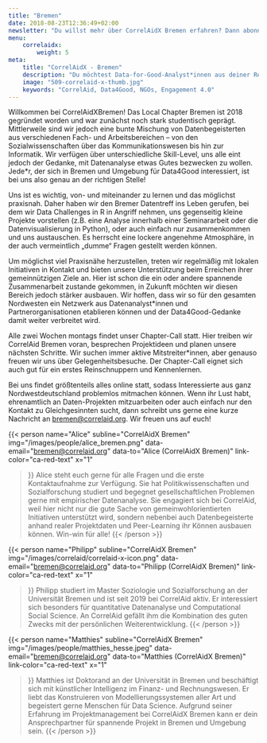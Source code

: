 ```yaml
---
title: "Bremen"
date: 2018-08-23T12:36:49+02:00
newsletter: "Du willst mehr über CorrelAidX Bremen erfahren? Dann abonniere unseren Newsletter!"
menu: 
    correlaidx:
        weight: 5
meta:
    title: "CorrelAidX - Bremen"
    description: "Du möchtest Data-for-Good-Analyst*innen aus deiner Region kennenlernen und zusammen Daten für den guten Zweck nutzen? Mit CorrelAidX bringen wir Data for Good in deine Stadt!"
    image: "509-correlaid-x-thumb.jpg"
    keywords: "CorrelAid, Data4Good, NGOs, Engagement 4.0"
---
```


Willkommen bei CorrelAidXBremen! Das Local Chapter Bremen ist 2018 gegründet worden und war zunächst noch stark studentisch geprägt. Mittlerweile sind wir jedoch eine bunte Mischung von Datenbegeisterten aus verschiedenen Fach- und Arbeitsbereichen – von den Sozialwissenschaften über das Kommunikationswesen bis hin zur Informatik. Wir verfügen über unterschiedliche Skill-Level, uns alle eint jedoch der Gedanke, mit Datenanalyse etwas Gutes bezwecken zu wollen. Jede*r, der sich in Bremen und Umgebung für Data4Good interessiert, ist bei uns also genau an der richtigen Stelle! 

Uns ist es wichtig, von- und miteinander zu lernen und das möglichst praxisnah. Daher haben wir den Bremer Datentreff ins Leben gerufen, bei dem wir Data Challenges in R in Angriff nehmen, uns gegenseitig kleine Projekte vorstellen (z.B. eine Analyse innerhalb einer Seminararbeit oder die Datenvisualisierung in Python), oder auch einfach nur zusammenkommen und uns austauschen. Es herrscht eine lockere angenehme Atmosphäre, in der auch vermeintlich „dumme“ Fragen gestellt werden können. 

Um möglichst viel Praxisnähe herzustellen, treten wir regelmäßig mit lokalen Initiativen in Kontakt und bieten unsere Unterstützung beim Erreichen ihrer gemeinnützigen Ziele an. Hier ist schon die ein oder andere spannende Zusammenarbeit zustande gekommen, in Zukunft möchten wir diesen Bereich jedoch stärker ausbauen. Wir hoffen, dass wir so für den gesamten Nordwesten ein Netzwerk aus Datenanalyst*innen und Partnerorganisationen etablieren können und der Data4Good-Gedanke damit weiter verbreitet wird. 

Alle zwei Wochen montags findet unser Chapter-Call statt. Hier treiben wir CorrelAid Bremen voran, besprechen Projektideen und planen unsere nächsten Schritte. Wir suchen immer aktive Mitstreiter*innen, aber genauso freuen wir uns über Gelegenheitsbesuche. Der Chapter-Call eignet sich auch gut für ein erstes Reinschnuppern und Kennenlernen.

Bei uns findet größtenteils alles online statt, sodass Interessierte aus ganz Nordwestdeutschland problemlos mitmachen können. Wenn ihr Lust habt, ehrenamtlich an Daten-Projekten mitzuarbeiten oder auch einfach nur den Kontakt zu Gleichgesinnten sucht, dann schreibt uns gerne eine kurze Nachricht an [bremen@correlaid.org](mailto:bremen@correlaid.org). Wir freuen uns auf euch! 



{{< person 
    name="Alice"
    subline="CorrelAidX Bremen"
    img="/images/people/alice_bremen.png"
    data-email="bremen@correlaid.org"
    data-to="Alice (CorrelAidX Bremen)"
    link-color="ca-red-text"
    x="1"
>}}
Alice steht euch gerne für alle Fragen und die erste Kontaktaufnahme zur Verfügung. Sie hat Politikwissenschaften und Sozialforschung studiert und begegnet gesellschaftlichen Problemen gerne mit empirischer Datenanalyse. Sie engagiert sich bei CorrelAid, weil hier nicht nur die gute Sache von gemeinwohlorientierten Initiativen unterstützt wird, sondern nebenbei auch Datenbegeisterte anhand realer Projektdaten und Peer-Learning ihr Können ausbauen können. Win-win für alle!
{{< /person >}}


{{< person 
    name="Philipp"
    subline="CorrelAidX Bremen"
    img="/images/correlaid/correlaid-x-icon.png"
    data-email="bremen@correlaid.org"
    data-to="Philipp (CorrelAidX Bremen)"
    link-color="ca-red-text"
    x="1"
>}}
Philipp studiert im Master Soziologie und Sozialforschung an der Universität Bremen und ist seit 2019 bei CorrelAid aktiv. Er interessiert sich besonders für quantitative Datenanalyse und Computational Social Science. An CorrelAid gefällt ihm die Kombination des guten Zwecks mit der persönlichen Weiterentwicklung.
{{< /person >}}


{{< person 
    name="Matthies"
    subline="CorrelAidX Bremen"
    img="/images/people/matthies_hesse.jpeg"
    data-email="bremen@correlaid.org"
    data-to="Matthies (CorrelAidX Bremen)"
    link-color="ca-red-text"
    x="1"
>}}
Matthies ist Doktorand an der Universität in Bremen und beschäftigt sich mit künstlicher Intelligenz im Finanz- und Rechnungswesen. Er liebt das Konstruieren von Modellierungssystemen aller Art und begeistert gerne Menschen für Data Science. Aufgrund seiner Erfahrung im Projektmanagement bei CorrelAidX Bremen kann er dein Ansprechpartner für spannende Projekt in Bremen und Umgebung sein.
{{< /person >}}